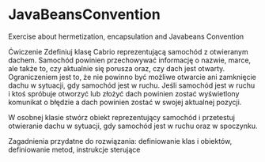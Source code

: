 # JavaBeansConvention
Exercise about hermetization, encapsulation and Javabeans Convention

Ćwiczenie
Zdefiniuj klasę Cabrio reprezentującą samochód z otwieranym dachem. Samochód powinien przechowywać 
informację o nazwie, marce, ale także to, czy aktualnie się porusza oraz, czy dach jest otwarty. 
Ograniczeniem jest to, że nie powinno być możliwe otwarcie ani zamknięcie dachu w sytuacji, gdy samochód jest w ruchu. 
Jeśli samochód jest w ruchu i ktoś spróbuje otworzyć lub złożyć dach powinien zostać wyświetlony 
komunikat o błędzie a dach powinien zostać w swojej aktualnej pozycji.

W osobnej klasie stwórz obiekt reprezentujący samochód i przetestuj otwieranie dachu w sytuacji, 
gdy samochód jest w ruchu oraz w spoczynku.

Zagadnienia przydatne do rozwiązania: definiowanie klas i obiektów, definiowanie metod, instrukcje sterujące
